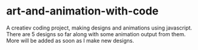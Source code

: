 # art-and-animation-with-code
A creatiev coding project, making designs and animations using javascript. There are 5 designs so far along with some animation output from them. More will be added as soon as I make new designs.
